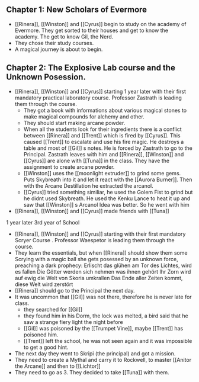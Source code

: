 
## Chapter 1: New Scholars of Evermore
- [[Rinera]], [[Winston]] and [[Cyrus]] begin to study on the academy of Evermore. They get sorted to their houses and get to know the academy. The get to know Gil, the Nerd. 
- They chose their study courses. 
- A magical journey is about to begin. 

## Chapter 2: The Explosive Lab course and the Unknown Posession.
- [[Rinera]], [[Winston]] and [[Cyrus]] starting 1 year later with their first mandatory practical laboratory course. Professor Zastrath is leading them through the course. 
	- They got a book with informations about various magical stones to make magical compounds for alchemy and other.
	- They should start making arcane powder.
	- When all the students look for their ingredients there is a conflict between [[Rinera]] and [[Trent]] which is fired by [[Cyrus]]. This caused [[Trent]] to escalate and use his fire magic. He destroys a table and most of [[Gil]] s notes. He is forced by Zastrath to go to the Principal. Zastrath leaves with him and [[Rinera]], [[Winston]] and [[Cyrus]] are alone with [[Tuna]] in the class. They have the assignment to create arcane powder. 
	- [[Winston]] uses the [[moonlight extruder]] to grind some gems. Puts Skybreath into it and let it react with the [[Aurora Burner]]. Then with the Arcane Destillation he extracted the arcanol.
	- [[Cyrus]] tried something similiar, he used the Golem Fist to grind but he didnt used Skybreath. He used the Kenku Lance to heat it up and saw that [[Winston]] s Arcanol Idea was better. So he went with him
- [[Rinera]], [[Winston]] and [[Cyrus]] made friends with [[Tuna]] 

1 year later  3rd year of School

- [[Rinera]], [[Winston]] and [[Cyrus]] starting with their first mandatory Scryer Course . Professor Waespetor is leading them through the course. 
- They learn the essentials, but when [[Rinera]] should show them some Scrying with a magic ball she gets posessed by an unknown force, preaching a dark prophecy:
Erlischt das glühen am Tor des Lichtes, wird es fallen
Die Götter werden sich nehmen was ihnen gehört
Ihr Zorn wird auf ewig die Welt von Skoria umkrallen
Das Ende aller Zeiten kommt, diese Welt wird zerstört
- [[Rinera]] should go to the Principal the next day.
- It was uncommon that [[Gil]] was not there, therefore he is never late for class.
	- they searched for [[Gil]] 
	- they found him in his Dorm, the lock was melted, a bird said that he saw a strange fiery light the night before
	- [[Gil]] was poisoned by the [[Trumpet Vine]], maybe [[Trent]] has poisoned him.
	- [[Trent]] left the school, he was not seen again and it was impossible to get a good hint.
- The next day they went to Skripi (the principal) and got a mission.
- They need to create a Mythal and carry it to Rockwell, to master [[Anitor the Arcane]] and then to [[Lichtor]]
- They need to go as 3. They decided to take [[Tuna]] with them.